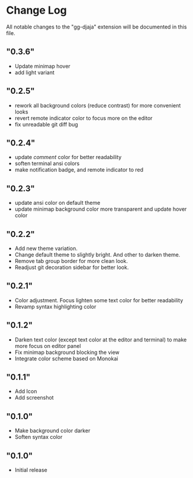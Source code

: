 # Change Log

All notable changes to the "gg-djaja" extension will be documented in this file.

## "0.3.6"
- Update minimap hover
- add light variant

## "0.2.5"
- rework all background colors (reduce contrast) for more convenient looks
- revert remote indicator color to focus more on the editor
- fix unreadable git diff bug

## "0.2.4"
- update _comment_ color for better readability
- soften terminal ansi colors
- make notification badge, and remote indicator to red

## "0.2.3"
- update ansi color on default theme
- update minimap background color more transparent and update hover color

## "0.2.2"
- Add new theme variation.
- Change default theme to slightly bright. And other to darken theme.
- Remove tab group border for more clean look.
- Readjust git decoration sidebar for better look.

## "0.2.1"
- Color adjustment. Focus lighten some text color for better readability
- Revamp syntax highlighting color

## "0.1.2"
- Darken text color (except text color at the editor and terminal) to make more focus on editor panel
- Fix minimap background blocking the view
- Integrate color scheme based on Monokai

## "0.1.1"

- Add Icon
- Add screenshot

## "0.1.0"

- Make background color darker
- Soften syntax color

## "0.1.0"

- Initial release